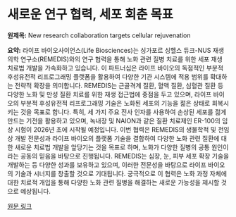 # 새로운 연구 협력, 세포 회춘 목표

**원제목:** New research collaboration targets cellular rejuvenation

**요약:** 라이프 바이오사이언스(Life Biosciences)는 싱가포르 싱헬스 듀크-NUS 재생의학 연구소(REMEDIS)와의 연구 협력을 통해 노화 관련 질병 치료를 위한 세포 재생 치료법 개발을 가속화하고 있습니다.  이 파트너십은 라이프 바이오의 독점적인 부분적 후성유전적 리프로그래밍 플랫폼을 활용하여 다양한 기관 시스템에 적용 범위를 확대하는 전략적 확장을 의미합니다.  REMEDIS는 근골격계 질환, 혈액 질환, 심혈관 질환 등 다양한 노화 및 만성 질환 치료를 위한 재생 접근법에 중점을 두고 있으며,  라이프 바이오의 부분적 후성유전적 리프로그래밍 기술은 노화된 세포의 기능을 젊은 상태로 회복시키는 것을 목표로 합니다.  특히, 세 가지 주요 전사 인자를 사용하여 손상된 세포를 젊게 만드는 기전을 활용하고 있으며,  녹내장 및 NAION과 같은 질환 치료제인 ER-100의 임상 시험이 2026년 초에 시작될 예정입니다.  이번 협력은  REMEDIS의 생물학적 및 전임상 개발 전문성과 라이프 바이오의 플랫폼 기술을 결합하여 다양한 노화 관련 질환에 대한 새로운 치료법 개발을 앞당기는 것을 목표로 하며,  노화가 다양한 질병의 공통 원인이라는 공동의 믿음을 바탕으로 진행됩니다.  REMEDIS는 심장, 눈, 피부 세포 확장 기술을 개발하는 등 다양한 성과를 보유하고 있으며, 이러한 전문성을 바탕으로  라이프 바이오의 기술과 시너지를 창출할 것으로 기대됩니다.  궁극적으로 이 협력은 노화 과정 자체에 대한 치료적 개입을 통해 다양한 노화 관련 질병을 해결하는 새로운 가능성을 제시할 것으로 예상됩니다.

[원문 링크](https://longevity.technology/news/new-research-collaboration-targets-cellular-rejuvenation/)

